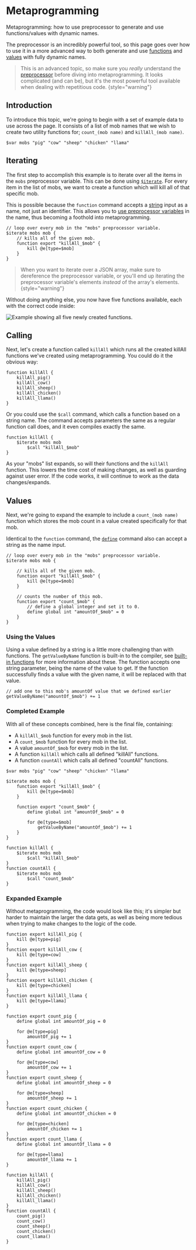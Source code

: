 # Metaprogramming

<primary-label ref="compile_time"/>

<link-summary>
Metaprogramming: how to use preprocessor to generate and use functions/values with dynamic names.
</link-summary>

The preprocessor is an incredibly powerful tool, so this page goes over how to use it in a more advanced way to both generate
and use [functions](Functions.md) and [values](Values.md) with fully dynamic names.

> This is an advanced topic, so make sure you *really* understand the [preprocessor](Preprocessor.md) before diving into
> metaprogramming. It looks complicated (and can be), but it's the most powerful tool available when dealing with
> repetitious code.
> {style="warning"}

## Introduction
To introduce this topic, we're going to begin with a set of example data to use across the page. It consists of a list
of mob names that we wish to create two utility functions for; `count_(mob name)` and `killAll_(mob name)`.
```%lang%
$var mobs "pig" "cow" "sheep" "chicken" "llama"
```

## Iterating
The first step to accomplish this example is to iterate over all the items in the `mobs` preprocessor variable. This
can be done using [`$iterate`](Compile-Time-Loops.md#preprocessor-variable-elements). For every item
in the list of mobs, we want to create a function which will kill all of that specific mob.

This is possible because the `function` command accepts a [string](Syntax.md#strings) input as a name, not just an identifier.
This allows you to [use preprocessor variables](Syntax.md#inlaying-preprocessor-variables) in the name, thus becoming a
foothold into metaprogramming.
```%lang%
// loop over every mob in the "mobs" preprocessor variable.
$iterate mobs mob {
    // kills all of the given mob.
    function export "killAll_$mob" {
        kill @e[type=$mob]
    }
}
```

> When you want to iterate over a JSON array, make sure to dereference the preprocessor variable, or you'll end up
> iterating the preprocessor variable's elements *instead* of the array's elements.
> {style="warning"}

Without doing anything else, you now have five functions available, each with the correct code inside:

![Example showing all five newly created functions.](killall_example.png)

## Calling
Next, let's create a function called `killAll` which runs all the created killAll functions we've created using
metaprogramming. You could do it the obvious way:
```%lang%
function killAll {
    killAll_pig()
    killAll_cow()
    killAll_sheep()
    killAll_chicken()
    killAll_llama()
}
```

Or you could use the `$call` command, which calls a function based on
a string name. The command accepts parameters the same as a regular function call does, and it even compiles exactly the same.
```%lang%
function killAll {
    $iterate mobs mob
        $call "killAll_$mob"
}
```
As your "mobs" list expands, so will their functions and the `killAll` function. This lowers the time cost of making
changes, as well as guarding against user error. If the code works, it will continue to work as the data changes/expands.

## Values
Next, we're going to expand the example to include a `count_(mob name)` function which stores the mob count in a value
created specifically for that mob.

Identical to the `function` command, the [`define`](Values.md#defining-values) command also can accept a string as the
name input.
```%lang%
// loop over every mob in the "mobs" preprocessor variable.
$iterate mobs mob {

    // kills all of the given mob.
    function export "killAll_$mob" {
        kill @e[type=$mob]
    }
    
    // counts the number of this mob.
    function export "count_$mob" {
        // define a global integer and set it to 0.
        define global int "amountOf_$mob" = 0
    }
}
```

### Using the Values
Using a value defined by a string is a little more challenging than with functions. The `getValueByName` function is
 built-in to the compiler, see [built-in functions](Built-In-Functions.md) for more information about these. The function
accepts one string parameter, being the name of the value to get. If the function successfully finds a value with the
given name, it will be replaced with that value.
```%lang%
// add one to this mob's amountOf value that we defined earlier
getValueByName("amountOf_$mob") += 1
```

### Completed Example
With all of these concepts combined, here is the final file, containing:
- A `killAll_$mob` function for every mob in the list.
- A `count_$mob` function for every mob in the list.
- A value `amountOf_$mob` for every mob in the list.
- A function `killAll` which calls all defined "killAll" functions.
- A function `countAll` which calls all defined "countAll" functions.

```%lang%
$var mobs "pig" "cow" "sheep" "chicken" "llama"

$iterate mobs mob {
    function export "killAll_$mob" {
        kill @e[type=$mob]
    }
    
    function export "count_$mob" {
        define global int "amountOf_$mob" = 0
        
        for @e[type=$mob]
            getValueByName("amountOf_$mob") += 1
    }
}

function killAll {
    $iterate mobs mob
        $call "killAll_$mob"
}
function countAll {
    $iterate mobs mob
        $call "count_$mob"
}
```

### Expanded Example
Without metaprogramming, the code would look like this; it's simpler but harder to maintain the larger the data gets,
as well as being more tedious when trying to make changes to the logic of the code.
```%lang%
function export killAll_pig {
    kill @e[type=pig]
}
function export killAll_cow {
    kill @e[type=cow]
}
function export killAll_sheep {
    kill @e[type=sheep]
}
function export killAll_chicken {
    kill @e[type=chicken]
}
function export killAll_llama {
    kill @e[type=llama]
}

function export count_pig {
    define global int amountOf_pig = 0
    
    for @e[type=pig]
        amountOf_pig += 1
}
function export count_cow {
    define global int amountOf_cow = 0
    
    for @e[type=cow]
        amountOf_cow += 1
}
function export count_sheep {
    define global int amountOf_sheep = 0
    
    for @e[type=sheep]
        amountOf_sheep += 1
}
function export count_chicken {
    define global int amountOf_chicken = 0
    
    for @e[type=chicken]
        amountOf_chicken += 1
}
function export count_llama {
    define global int amountOf_llama = 0
    
    for @e[type=llama]
        amountOf_llama += 1
}

function killAll {
    killAll_pig()
    killAll_cow()
    killAll_sheep()
    killAll_chicken()
    killAll_llama()
}
function countAll {
    count_pig()
    count_cow()
    count_sheep()
    count_chicken()
    count_llama()
}
```